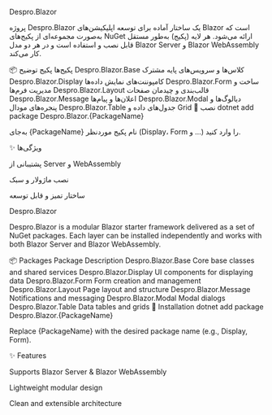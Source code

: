 Despro.Blazor

پروژه Despro.Blazor یک ساختار آماده برای توسعه اپلیکیشن‌های Blazor است که به‌صورت مجموعه‌ای از پکیج‌های NuGet ارائه می‌شود. هر لایه (پکیج) به‌طور مستقل قابل نصب و استفاده است و در هر دو مدل Blazor Server و Blazor WebAssembly کار می‌کند.

📦 پکیج‌ها
پکیج	توضیح
Despro.Blazor.Base	کلاس‌ها و سرویس‌های پایه مشترک
Despro.Blazor.Display	کامپوننت‌های نمایش داده‌ها
Despro.Blazor.Form	ساخت و مدیریت فرم‌ها
Despro.Blazor.Layout	قالب‌بندی و چیدمان صفحات
Despro.Blazor.Message	اعلان‌ها و پیام‌ها
Despro.Blazor.Modal	دیالوگ‌ها و پنجره‌های مودال
Despro.Blazor.Table	جدول‌های داده و Grid
🚀 نصب
dotnet add package Despro.Blazor.{PackageName}


به‌جای {PackageName} نام پکیج موردنظر (Display، Form و …) را وارد کنید.

✨ ویژگی‌ها

پشتیبانی از Server و WebAssembly

نصب ماژولار و سبک

ساختار تمیز و قابل توسعه

Despro.Blazor

Despro.Blazor is a modular Blazor starter framework delivered as a set of NuGet packages.
Each layer can be installed independently and works with both Blazor Server and Blazor WebAssembly.

📦 Packages
Package	Description
Despro.Blazor.Base	Core base classes and shared services
Despro.Blazor.Display	UI components for displaying data
Despro.Blazor.Form	Form creation and management
Despro.Blazor.Layout	Page layout and structure
Despro.Blazor.Message	Notifications and messaging
Despro.Blazor.Modal	Modal dialogs
Despro.Blazor.Table	Data tables and grids
🚀 Installation
dotnet add package Despro.Blazor.{PackageName}


Replace {PackageName} with the desired package name (e.g., Display, Form).

✨ Features

Supports Blazor Server & Blazor WebAssembly

Lightweight modular design

Clean and extensible architecture
